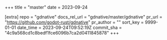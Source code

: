 +++
title = "master"
date = 2023-09-24

[extra]
repo = "gdnative"
docs_rel_url = "gdnative/master/gdnative"
pr_url = "https://github.com/godot-rust/gdnative"
pr_author = ""
sort_key = 9999-01-01
date_time = 2023-09-24T09:52:19Z
commit_sha = "4c9a568cd1c8bedf1fce6096b7ca2d0411845878"
+++


